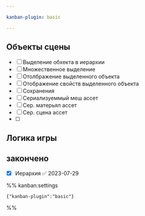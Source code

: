 ```yaml
---

kanban-plugin: basic

---
```


## Объекты сцены

- [ ] Выделение обхекта в иерархии
- [ ] Множественное выделение
- [ ] Отолбражение выделенного объекта
- [ ] Отображение свойств выделенного объекта
- [ ] Сохранения
- [ ] Сериализуеммый меш ассет
- [ ] Сер. матерьял ассет
- [ ] Сер. сцена ассет
- [ ] 


## Логика игры



## закончено

- [x] Иерархия ✅ 2023-07-29




%% kanban:settings
```
{"kanban-plugin":"basic"}
```
%%